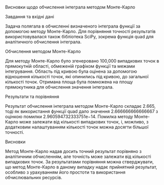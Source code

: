 Висновки щодо обчислення інтеграла методом Монте-Карло

Завдання та вхідні дані

Задача полягала в обчисленні визначеного інтеграла функції за допомогою методу Монте-Карло. Для порівняння точності результатів використовувалася також бібліотека SciPy, зокрема функція quad для аналітичного обчислення інтеграла.

Обчислення методом Монте-Карло

Для методу Монте-Карло було згенеровано 100,000 випадкових точок в прямокутній області, обмеженій графіком функції та межами інтегрування. Область під кривою була оцінена за допомогою відношення кількості точок, які опинились під кривою, до загальної кількості точок. Отримана площа була помножена на площу прямокутника для обчислення значення інтеграла.

Результати та порівняння

Результат обчислення інтеграла методом Монте-Карло складає 2.665, тоді як використання функції quad дало значення 2.666666666666667 з оцінкою помилки 2.960594732333751e−14. Помилка методу Монте-Карло може залежати від кількості випадкових точок, і, можливо, з додатковим налаштуванням кількості точок можна досягти більшої точності.

Висновки

Метод Монте-Карло надав досить точний результат порівняно з аналітичним обчисленням, але точність може залежати від кількості випадкових точок. За результатами порівняння можна стверджувати, що метод Монте-Карло в даному випадку надає прийнятний результат, особливо з урахуванням його простоти та використання обчислювальних ресурсів.

